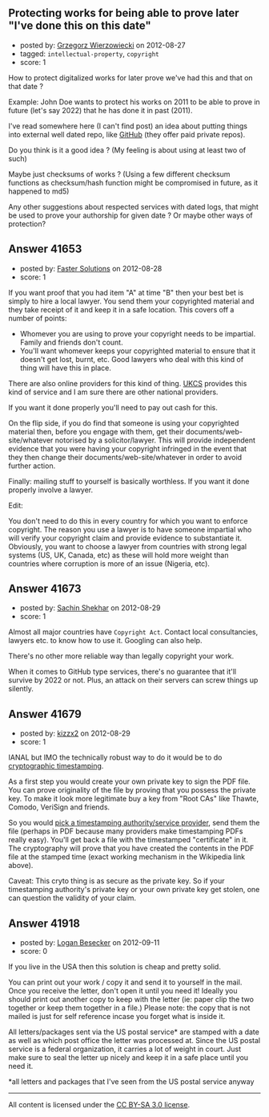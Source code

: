 ## Protecting works for being able to prove later "I've done this on this date"

- posted by: [Grzegorz Wierzowiecki](https://stackexchange.com/users/-1/19173-grzegorz-wierzowiecki) on 2012-08-27
- tagged: `intellectual-property`, `copyright`
- score: 1

How to protect digitalized works for later prove we've had this and that on that date ?

Example: John Doe wants to protect his works on 2011 to be able to prove in future (let's say 2022) that he has done it in past (2011).

I've read somewhere here (I can't find post) an idea about putting things into external well dated repo, like [GitHub](http://github.com) (they offer paid private repos).

Do you think is it a good idea ?
(My feeling is about using at least two of such)

Maybe just checksums of works ?
(Using a few different checksum functions as checksum/hash function might be compromised in future, as it happened to md5)

Any other suggestions about respected services with dated logs, that might be used to prove your authorship for given date ?
Or maybe other ways of protection?


## Answer 41653

- posted by: [Faster Solutions](https://stackexchange.com/users/-1/19103-faster-solutions) on 2012-08-28
- score: 1

<p>If you want proof that you had item "A" at time "B" then your best bet is simply to hire a local lawyer.  You send them your copyrighted material and they take receipt of it and keep it in a safe location.  This covers off a number of points:</p>

<ul>
<li>Whomever you are using to prove your copyright needs to be impartial.  Family and friends don't count.</li>
<li>You'll want whomever keeps your copyrighted material to ensure that it doesn't get lost, burnt, etc.  Good lawyers who deal with this kind of thing will have this in place.</li>
</ul>

<p>There are also online providers for this kind of thing.  <a href="https://secure.copyrightservice.co.uk/" rel="nofollow">UKCS</a> provides this kind of service and I am sure there are other national providers.</p>

<p>If you want it done properly you'll need to pay out cash for this.</p>

<p>On the flip side, if you do find that someone is using your copyrighted material then, before you engage with them, get their documents/web-site/whatever notorised by a solicitor/lawyer.  This will provide independent evidence that you were having your copyright infringed in the event that they then change their documents/web-site/whatever in order to avoid further action.</p>

<p>Finally:  mailing stuff to yourself is basically worthless.  If you want it done properly involve a lawyer.</p>

<p>Edit:</p>

<p>You don't need to do this in every country for which you want to enforce copyright.  The reason you use a lawyer is to have someone impartial who will verify your copyright claim and provide evidence to substantiate it.  Obviously, you want to choose a lawyer from countries with strong legal systems (US, UK, Canada, etc) as these will hold more weight than countries where corruption is more of an issue (Nigeria, etc).</p>



## Answer 41673

- posted by: [Sachin Shekhar](https://stackexchange.com/users/-1/17838-sachin-shekhar) on 2012-08-29
- score: 1

Almost all major countries have `Copyright Act`. Contact local consultancies, lawyers etc. to know how to use it. Googling can also help.

There's no other more reliable way than legally copyright your work.

When it comes to GitHub type services, there's no guarantee that it'll survive by 2022 or not. Plus, an attack on their servers can screw things up silently.


## Answer 41679

- posted by: [kizzx2](https://stackexchange.com/users/-1/4628-kizzx2) on 2012-08-29
- score: 1

IANAL but IMO the technically robust way to do it would be to do [cryptographic timestamping](https://en.wikipedia.org/wiki/Trusted_timestamping).

As a first step you would create your own private key to sign the PDF file. You can prove originality of the file by proving that you possess the private key. To make it look more legitimate buy a key from "Root CAs" like Thawte, Comodo, VeriSign and friends.

So you would [pick a timestamping authority/service provider](http://google.com/search?q=timestamping+authority), send them the file (perhaps in PDF because many providers make timestamping PDFs really easy). You'll get back a file with the timestamped "certificate" in it. The cryptography will prove that you have created the contents in the PDF file at the stamped time (exact working mechanism in the Wikipedia link above).

Caveat: This cryto thing is as secure as the private key. So if your timestamping authority's private key or your own private key get stolen, one can question the validity of your claim.


## Answer 41918

- posted by: [Logan Besecker](https://stackexchange.com/users/-1/17539-logan-besecker) on 2012-09-11
- score: 0

If you live in the USA then this solution is cheap and pretty solid.  

You can print out your work / copy it and send it to yourself in the mail.  Once you receive the letter, don't open it until you need it!  Ideally you should print out another copy to keep with the letter (ie: paper clip the two together or keep them together in a file.)  Please note: the copy that is not mailed is just for self reference incase you forget what is inside it.

All letters/packages sent via the US postal service* are stamped with a date as well as which post office the letter was processed at.  Since the US postal service  is a federal organization, it carries a lot of weight in court.  Just make sure to seal the letter up nicely and keep it in a safe place until you need it.

*all letters and packages that I've seen from the US postal service anyway





---

All content is licensed under the [CC BY-SA 3.0 license](https://creativecommons.org/licenses/by-sa/3.0/).
